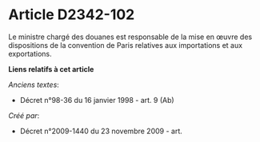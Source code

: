 # Article D2342-102

Le ministre chargé des douanes est responsable de la mise en œuvre des dispositions de la convention de Paris relatives aux
importations et aux exportations.

**Liens relatifs à cet article**

_Anciens textes_:

  - Décret n°98-36 du 16 janvier 1998 - art. 9 (Ab)

_Créé par_:

  - Décret n°2009-1440 du 23 novembre 2009 - art.
